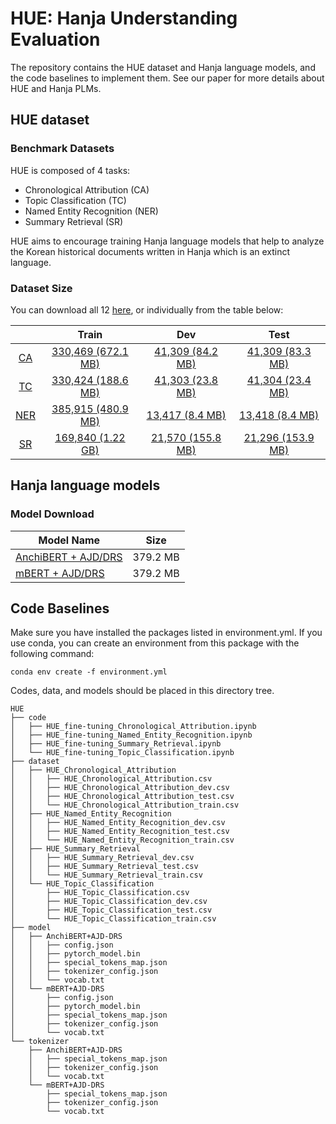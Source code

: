 # HUE: Hanja Understanding Evaluation

The repository contains the HUE dataset and Hanja language models, and the code baselines to implement them.
See our paper for more details about HUE and Hanja PLMs.

## HUE dataset

### Benchmark Datasets

HUE is composed of 4 tasks:
* Chronological Attribution (CA)
* Topic Classification (TC)
* Named Entity Recognition (NER)
* Summary Retrieval (SR)

HUE aims to encourage training Hanja language models that help to analyze the Korean historical documents written in Hanja which is an extinct language.

### Dataset Size

You can download all 12 [here](https://drive.google.com/drive/folders/1ogijSobaOvBw6vnVS1lnsAyTv4XM9rMK?usp=sharing), or individually from the table below:

|     |         Train       |       Dev         |       Test        |
|:---:|:-------------------:|:-----------------:|:-----------------:|
|  [CA](https://drive.google.com/drive/folders/1qfBJFNiMLgyFIoo4hznTFpkM5w9ctaU9?usp=sharing) | [330,469 (672.1 MB)](https://drive.google.com/file/d/1IzhaE3h_1CGzXJDBejY5GGeUnH1dEdLR/view?usp=sharing)  | [41,309 (84.2 MB)](https://drive.google.com/file/d/1L5xeIsp0H3iRgdh0nzLoqngSLH7p56AS/view?usp=sharing)  | [41,309 (83.3 MB)](https://drive.google.com/file/d/1rwoEzXnsEQP-O33QZcZtApwvifU6rM35/view?usp=sharing)  |
|  [TC](https://drive.google.com/drive/folders/1sGfm_07jf5QSRz0ldpIOqKnMeyp5QH0w?usp=sharing) | [330,424 (188.6 MB)](https://drive.google.com/file/d/1wsG9dNYC6VdBOy6GJuJBGL4NiQvQNl39/view?usp=sharing)  | [41,303 (23.8 MB)](https://drive.google.com/file/d/1aFik0DKvHCu1S1SK6rcHHW4ws2Az5iYy/view?usp=sharing)  | [41,304 (23.4 MB)](https://drive.google.com/file/d/1nauljoWrMRwU7EmErM9JepIh3iLZRyg8/view?usp=sharing)  |
| [NER](https://drive.google.com/drive/folders/18cBdy251yIvFF9dIt78hq7d9W-AjCg4E?usp=sharing) | [385,915 (480.9 MB)](https://drive.google.com/file/d/1NUNqOXxZsYm-bf-7lKv390MOs_b2oVqf/view?usp=sharing)  | [13,417 (8.4 MB)](https://drive.google.com/file/d/17GgItjhhVMjpGkmcno4nL3bfclP16viL/view?usp=sharing)   | [13,418 (8.4 MB)](https://drive.google.com/file/d/1ytg8GXK1b7-rAtusVfxkKv8JmZX6FuQl/view?usp=sharing)   |
|  [SR](https://drive.google.com/drive/folders/1fgiKlH2QKMtqBW1vbvIkaiS-irvmzC4D?usp=sharing) | [169,840 (1.22 GB)](https://drive.google.com/file/d/1wUcKGfQumJRRR4sIaCB_Z_p4al8WwJQz/view?usp=sharing)   | [21,570 (155.8 MB)](https://drive.google.com/file/d/1p8jOBiIJAOi2l8zem2BXFEBqnSPMl1nY/view?usp=sharing) | [21,296 (153.9 MB)](https://drive.google.com/file/d/1w0vcSvkVRfyD8Z3W7S29EJvhAJ3lji8p/view?usp=sharing) |


## Hanja language models

### Model Download

| Model Name          |   Size   |
|---------------------|----------|
| [AnchiBERT + AJD/DRS](https://drive.google.com/drive/folders/1qSHEU5GYrFRoHPsKKubEaVmQ3VaPUoTX?usp=sharing) | 379.2 MB |
| [mBERT + AJD/DRS](https://drive.google.com/drive/folders/1lJUr8ZCM6utPUYKFBiEWPEuDOSWUq-t9?usp=sharing)     | 379.2 MB |

## Code Baselines

Make sure you have installed the packages listed in environment.yml.
If you use conda, you can create an environment from this package with the following command:

```
conda env create -f environment.yml
```

Codes, data, and models should be placed in this directory tree.
```
HUE
├── code
│   ├── HUE_fine-tuning_Chronological_Attribution.ipynb
│   ├── HUE_fine-tuning_Named_Entity_Recognition.ipynb
│   ├── HUE_fine-tuning_Summary_Retrieval.ipynb
│   └── HUE_fine-tuning_Topic_Classification.ipynb
├── dataset
│   ├── HUE_Chronological_Attribution
│   │   ├── HUE_Chronological_Attribution.csv
│   │   ├── HUE_Chronological_Attribution_dev.csv
│   │   ├── HUE_Chronological_Attribution_test.csv
│   │   └── HUE_Chronological_Attribution_train.csv
│   ├── HUE_Named_Entity_Recognition
│   │   ├── HUE_Named_Entity_Recognition_dev.csv
│   │   ├── HUE_Named_Entity_Recognition_test.csv
│   │   └── HUE_Named_Entity_Recognition_train.csv
│   ├── HUE_Summary_Retrieval
│   │   ├── HUE_Summary_Retrieval_dev.csv
│   │   ├── HUE_Summary_Retrieval_test.csv
│   │   └── HUE_Summary_Retrieval_train.csv
│   └── HUE_Topic_Classification
│       ├── HUE_Topic_Classification.csv
│       ├── HUE_Topic_Classification_dev.csv
│       ├── HUE_Topic_Classification_test.csv
│       └── HUE_Topic_Classification_train.csv
├── model
│   ├── AnchiBERT+AJD-DRS
│   │   ├── config.json
│   │   ├── pytorch_model.bin
│   │   ├── special_tokens_map.json
│   │   ├── tokenizer_config.json
│   │   └── vocab.txt
│   └── mBERT+AJD-DRS
│       ├── config.json
│       ├── pytorch_model.bin
│       ├── special_tokens_map.json
│       ├── tokenizer_config.json
│       └── vocab.txt
└── tokenizer
    ├── AnchiBERT+AJD-DRS
    │   ├── special_tokens_map.json
    │   ├── tokenizer_config.json
    │   └── vocab.txt
    └── mBERT+AJD-DRS
        ├── special_tokens_map.json
        ├── tokenizer_config.json
        └── vocab.txt
```
